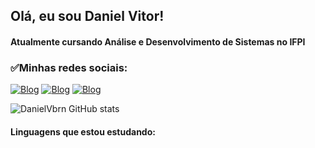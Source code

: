 ## Olá, eu sou Daniel Vitor!
#### Atualmente cursando Análise e Desenvolvimento de Sistemas no IFPI
### ✅Minhas redes sociais:
[![Blog](https://img.shields.io/badge/YouTube-FF0000?style=for-the-badge&logo=youtube&logoColor=white)](https://www.youtube.com/channel/UC6dg-MuTpjRSx-5DcW5c_Rg)
[![Blog](https://img.shields.io/badge/Instagram-E4405F?style=for-the-badge&logo=instagram&logoColor=white)](https://www.instagram.com/daniel_vbrn/)
[![Blog](https://img.shields.io/badge/LinkedIn-0077B5?style=for-the-badge&logo=linkedin&logoColor=white)](https://www.linkedin.com/in/daniel-vitor-7a8b92247)

![DanielVbrn GitHub stats](https://github-readme-stats.vercel.app/api?username=DanielVbrn&show_icons=true&theme=tokyonight)

#### Linguagens que estou estudando:
  <div style="display: inline-flex;">
        <img align="center" alt="" src="https://img.shields.io/badge/Node.js-43853D?style=for-the-badge&logo=node.js&logoColor=white">
        <img align="center" alt="" src="https://img.shields.io/badge/HTML5-E34F26?style=for-the-badge&logo=html5&logoColor=white">
        <img align="center" alt="" src="https://img.shields.io/badge/CSS3-1572B6?style=for-the-badge&logo=css3&logoColor=white">
        <img align="center" alt="" src="https://img.shields.io/badge/Python-14354C?style=for-the-badge&logo=python&logoColor=white">
        <img align="center" alt="" src="https://img.shields.io/badge/JavaScript-323330?style=for-the-badge&logo=javascript&logoColor=F7DF1E">
        <img align="center" alt="" src="https://img.shields.io/badge/TypeScript-007ACC?style=for-the-badge&logo=typescript&logoColor=white">
  </div>    
    
